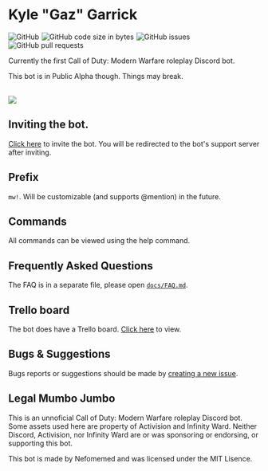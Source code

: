 # Kyle "Gaz" Garrick
<div class="cards" style="margin-bottom: 2px;">
<img alt="GitHub" src="https://img.shields.io/github/license/Nefomemes/Kylebot?style=flat-square" style="margin-right: 1px;">
<img alt="GitHub code size in bytes" src="https://img.shields.io/github/languages/code-size/Nefomemes/Kylebot?style=flat-square" style="margin-right: 1px;">
<img alt="GitHub issues" src="https://img.shields.io/github/issues/Nefomemes/Kylebot?style=flat-square"style="margin-right: 1px;">
<img alt="GitHub pull requests" src="https://img.shields.io/github/issues-pr/Nefomemes/Kylebot?style=flat-square" style="margin-right: 1px;">
</div>
<p>Currently the first Call of Duty: Modern Warfare roleplay Discord bot.</p>

<p>This bot is in Public Alpha though. Things may break.</p>
<br/>
<img src="https://i.imgur.com/q3EWSPl.gif"</a>

## Inviting the bot.

<p><a href="https://discord.com/oauth2/authorize?client_id=675840311599300650&permissions=8&redirect_uri=https%3A%2F%2Fweb.nefomemes.repl.co%2Fkylebot%2Fsupport&scope=bot&response_type=code">Click here</a> to invite the bot. You will be redirected to the bot's support server after inviting.</p>

## Prefix
<p><code>mw!</code>. Will be customizable (and supports @mention) in the future.</p>

## Commands

<p>All commands can be viewed using the help command.</p>

## Frequently Asked Questions

<p>The FAQ is in a separate file, please open <a href="/docs/FAQ.md"><code>docs/FAQ.md</code></a>.</p>

## Trello board

<p>The bot does have a Trello board. <a href="https://trello.com/b/dyn9b9T0/kylebot">Click here</a> to view.</p>

## Bugs & Suggestions

<p>Bugs reports or suggestions should be made by <a href="https://github.com/Nefomemes/Kylebot/issues">creating a new issue</a>.
  
## Legal Mumbo Jumbo

<p> This is an unnoficial Call of Duty: Modern Warfare roleplay Discord bot. Some assets used here are property of Activision and Infinity Ward. Neither Discord, Activision, nor Infinity Ward are or was sponsoring or endorsing, or supporting this bot.</p>

<p>This bot is made by Nefomemed and was licensed under the MIT Lisence.</p>
